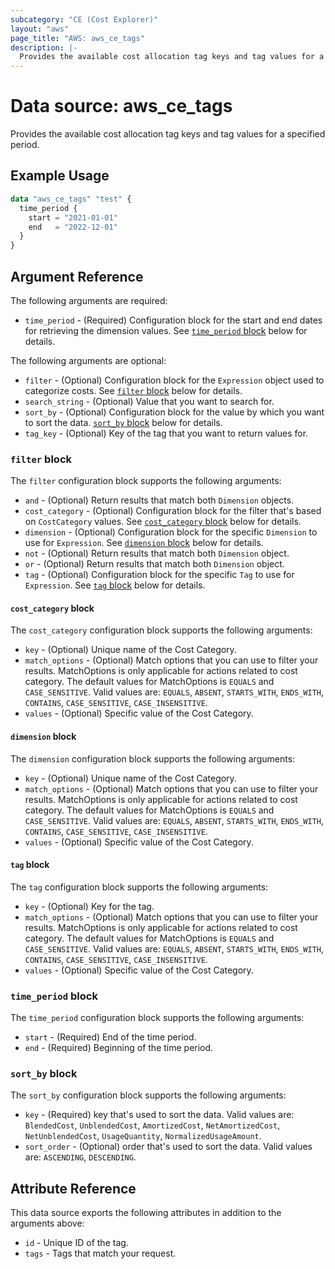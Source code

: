 ```yaml
---
subcategory: "CE (Cost Explorer)"
layout: "aws"
page_title: "AWS: aws_ce_tags"
description: |-
  Provides the available cost allocation tag keys and tag values for a specified period.
---
```


# Data source: aws_ce_tags

Provides the available cost allocation tag keys and tag values for a specified period.

## Example Usage

```terraform
data "aws_ce_tags" "test" {
  time_period {
    start = "2021-01-01"
    end   = "2022-12-01"
  }
}
```

## Argument Reference

The following arguments are required:

* `time_period` - (Required) Configuration block for the start and end dates for retrieving the dimension values. See [`time_period` block](#time_period-block) below for details.

The following arguments are optional:

* `filter` - (Optional) Configuration block for the `Expression` object used to categorize costs. See [`filter` block](#filter-block) below for details.
* `search_string` - (Optional) Value that you want to search for.
* `sort_by` - (Optional) Configuration block for the value by which you want to sort the data. [`sort_by` block](#sort_by-block) below for details.
* `tag_key` - (Optional) Key of the tag that you want to return values for.

### `filter` block

The `filter` configuration block supports the following arguments:

* `and` - (Optional) Return results that match both `Dimension` objects.
* `cost_category` - (Optional) Configuration block for the filter that's based on `CostCategory` values. See [`cost_category` block](#cost_category-block) below for details.
* `dimension` - (Optional) Configuration block for the specific `Dimension` to use for `Expression`. See [`dimension` block](#dimension-block) below for details.
* `not` - (Optional) Return results that match both `Dimension` object.
* `or` - (Optional) Return results that match both `Dimension` object.
* `tag` - (Optional) Configuration block for the specific `Tag` to use for `Expression`. See [`tag` block](#tag-block) below for details.

#### `cost_category` block

The `cost_category` configuration block supports the following arguments:

* `key` - (Optional) Unique name of the Cost Category.
* `match_options` - (Optional) Match options that you can use to filter your results. MatchOptions is only applicable for actions related to cost category. The default values for MatchOptions is `EQUALS` and `CASE_SENSITIVE`. Valid values are: `EQUALS`,  `ABSENT`, `STARTS_WITH`, `ENDS_WITH`, `CONTAINS`, `CASE_SENSITIVE`, `CASE_INSENSITIVE`.
* `values` - (Optional) Specific value of the Cost Category.

#### `dimension` block

The `dimension` configuration block supports the following arguments:

* `key` - (Optional) Unique name of the Cost Category.
* `match_options` - (Optional) Match options that you can use to filter your results. MatchOptions is only applicable for actions related to cost category. The default values for MatchOptions is `EQUALS` and `CASE_SENSITIVE`. Valid values are: `EQUALS`,  `ABSENT`, `STARTS_WITH`, `ENDS_WITH`, `CONTAINS`, `CASE_SENSITIVE`, `CASE_INSENSITIVE`.
* `values` - (Optional) Specific value of the Cost Category.

#### `tag` block

The `tag` configuration block supports the following arguments:

* `key` - (Optional) Key for the tag.
* `match_options` - (Optional) Match options that you can use to filter your results. MatchOptions is only applicable for actions related to cost category. The default values for MatchOptions is `EQUALS` and `CASE_SENSITIVE`. Valid values are: `EQUALS`,  `ABSENT`, `STARTS_WITH`, `ENDS_WITH`, `CONTAINS`, `CASE_SENSITIVE`, `CASE_INSENSITIVE`.
* `values` - (Optional) Specific value of the Cost Category.

### `time_period` block

The `time_period` configuration block supports the following arguments:

* `start` - (Required) End of the time period.
* `end` - (Required) Beginning of the time period.

### `sort_by` block

The `sort_by` configuration block supports the following arguments:

* `key` - (Required) key that's used to sort the data. Valid values are: `BlendedCost`,  `UnblendedCost`, `AmortizedCost`, `NetAmortizedCost`, `NetUnblendedCost`, `UsageQuantity`, `NormalizedUsageAmount`.
* `sort_order` - (Optional) order that's used to sort the data. Valid values are: `ASCENDING`,  `DESCENDING`.

## Attribute Reference

This data source exports the following attributes in addition to the arguments above:

* `id` - Unique ID of the tag.
* `tags` - Tags that match your request.
